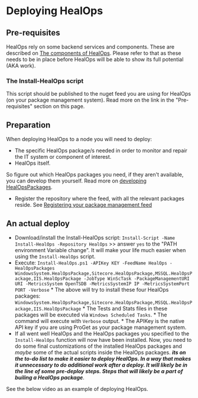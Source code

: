 # Deploying HealOps

## Pre-requisites

HealOps rely on some backend services and components. These are described on [The components of HealOps](./HealOps-ArchitectureAndInnerWorkings.md#the-components-of-healops). Please refer to that as these needs to be in place before HealOps will be able to show its full potential (AKA work).

### The Install-HealOps script

This script should be published to the nuget feed you are using for HealOps (on your package management system). Read more on the link in the "Pre-requisites" section on this page.

## Preparation

When deploying HealOps to a node you will need to deploy:

* The specific HealOps package/s needed in order to monitor and repair the IT system or component of interest.
* HealOps itself.

So figure out which HealOps packages you need, if they aren't available, you can develop them yourself. Read more on [developing HealOpsPackages](./HealOpsPackages-GettingStarted.md).

* Register the repository where the feed, with all the relevant packages reside. See [Registering your package management feed](./PackageManagement-TheDailyRoutine.md/#registering-your-package-management-feed)

## An actual deploy

* Download/install the Install-HealOps script: `Install-Script -Name Install-HealOps -Repository HealOps` >> answer `yes` to the "PATH environment Variable change". It will make your life much easier when using the `Install-HealOps` script.
* Execute: `Install-HealOps.ps1 -APIKey KEY -FeedName HealOps -HealOpsPackages WindowsSystem.HealOpsPackage,Sitecore.HealOpsPackage,MSSQL.HealOpsPackage,IIS.HealOpsPackage -JobType WinScTask -PackageManagementURI URI -MetricsSystem OpenTSDB -MetricsSystemIP IP -MetricsSystemPort PORT -Verbose`
        * The above will try to install these four HealOps packages: `WindowsSystem.HealOpsPackage,Sitecore.HealOpsPackage,MSSQL.HealOpsPackage,IIS.HealOpsPackage`
        * The Tests and Stats files in these packages will be executed via `Windows Scheduled Tasks`.
        * The command will execute with `Verbose` output.
        * The APIKey is the native API key if you are using ProGet as your package management system.
* If all went well HealOps and the HealOps packages you specified to the `Install-HealOps` function will now have been installed. Now, you need to do some final customizations of the installed HealOps packages and _maybe_ some of the actual scripts inside the HealOps packages. **_its on the to-do list to make it easier to deploy HealOps. In a way that makes it unnecessary to do additional work after a deploy. It will likely be in the line of some pre-deploy steps. Steps that will likely be a part of builing a HealOps package_**.

See the below video as an example of deploying HealOps.